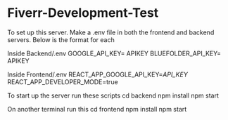 # Fiverr-Development-Test

To set up this server. Make a .env file in both the frontend and backend servers. Below is the format for each

Inside Backend/.env
GOOGLE_API_KEY= APIKEY
BLUEFOLDER_API_KEY= APIKEY

Inside Frontend/.env
REACT_APP_GOOGLE_API_KEY=*API_KEY*
REACT_APP_DEVELOPER_MODE=true

To start up the server run these scripts
cd backend
npm install
npm start

On another terminal run this
cd frontend
npm install
npm start
